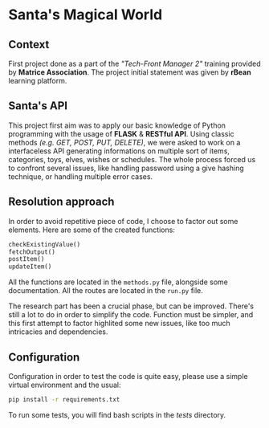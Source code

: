 # Santa's Magical World
## Context
First project done as a part of the *"Tech-Front Manager 2"* training provided by **Matrice Association**. The project initial statement was given by **rBean** learning platform.

## Santa's API
This project first aim was to apply our basic knowledge of Python programming with the usage of **FLASK** & **RESTful API**.
Using classic methods *(e.g. GET, POST, PUT, DELETE)*, we were asked to work on a interfaceless API generating informations on multiple sort of items, categories, toys, elves, wishes or schedules.
The whole process forced us to confront several issues, like handling password using a give hashing technique, or handling multiple error cases.

## Resolution approach

In order to avoid repetitive piece of code, I choose to factor out some elements. Here are some of the created functions:
```python
checkExistingValue()
fetchOutput()
postItem()
updateItem()
```
All the functions are located in the `methods.py` file, alongside some documentation.
All the routes are located in the `run.py` file.

The research part has been a crucial phase, but can be improved.
There's still a lot to do in order to simplify the code. Function must be simpler, and this first attempt to factor highlited some new issues, like too much intricacies and dependencies.

## Configuration

Configuration in order to test the code is quite easy, please use a simple virtual environment and the usual:
```bash
pip install -r requirements.txt
```
To run some tests, you will find bash scripts in the *tests* directory.